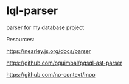 # lql-parser

parser for my database project

Resources:

https://nearley.js.org/docs/parser

https://github.com/oguimbal/pgsql-ast-parser

https://github.com/no-context/moo
